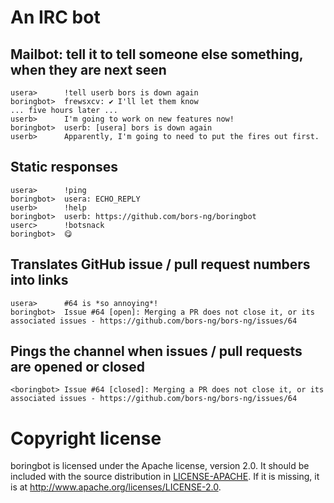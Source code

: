 # An IRC bot

## Mailbot: tell it to tell someone else something, when they are next seen

    usera>      !tell userb bors is down again
    boringbot>  frewsxcv: ✔ I'll let them know
    ... five hours later ...
    userb>      I'm going to work on new features now!
    boringbot>  userb: [usera] bors is down again
    userb>      Apparently, I'm going to need to put the fires out first.

## Static responses

    usera>      !ping
    boringbot>  usera: ECHO_REPLY
    userb>      !help
    boringbot>  userb: https://github.com/bors-ng/boringbot
    userc>      !botsnack
    boringbot>  😋

## Translates GitHub issue / pull request numbers into links

    usera>      #64 is *so annoying*!
    boringbot>  Issue #64 [open]: Merging a PR does not close it, or its associated issues - https://github.com/bors-ng/bors-ng/issues/64

## Pings the channel when issues / pull requests are opened or closed

    <boringbot> Issue #64 [closed]: Merging a PR does not close it, or its associated issues - https://github.com/bors-ng/bors-ng/issues/64

# Copyright license

boringbot is licensed under the Apache license, version 2.0.
It should be included with the source distribution in [LICENSE-APACHE].
If it is missing, it is at <http://www.apache.org/licenses/LICENSE-2.0>.

[LICENSE-APACHE]: LICENSE-APACHE
